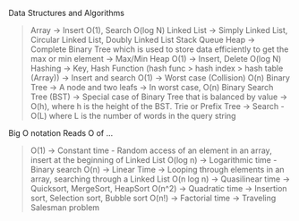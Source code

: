 Data Structures and Algorithms
> Array -> Insert O(1), Search O(log N)
> Linked List -> Simply Linked List, Circular Linked List, Doubly Linked List
> Stack
> Queue
> Heap -> Complete Binary Tree which is used to store data efficiently to get the max or min element -> Max/Min Heap O(1) -> Insert, Delete O(log N)
> Hashing -> Key, Hash Function (hash func > hash index > hash table (Array)) -> Insert and search O(1) -> Worst case (Collision) O(n)
> Binary Tree -> A node and two leafs -> In worst case, O(n)
> Binary Search Tree (BST) -> Special case of Binary Tree that is balanced by value -> O(h), where h is the height of the BST.
> Trie or Prefix Tree -> Search - O(L) where L is the number of words in the query string


Big O notation
Reads O of ...
> O(1) -> Constant time - Random access of an element in an array, insert at the beginning of Linked List
> O(log n) -> Logarithmic time - Binary search
> O(n) -> Linear Time -> Looping through elements in an array, searching through a Linked List
> O(n log n) -> Quasilinear time -> Quicksort, MergeSort, HeapSort
> O(n^2) -> Quadratic time -> Insertion sort, Selection sort, Bubble sort
> O(n!) -> Factorial time -> Traveling Salesman problem